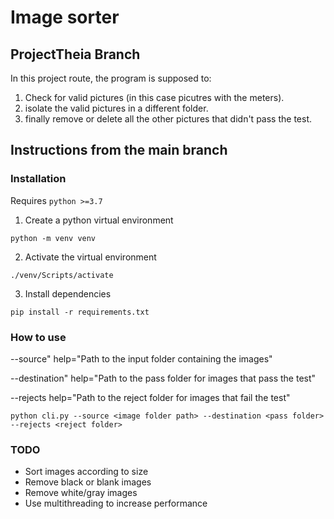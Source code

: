 # Image sorter 

## ProjectTheia Branch
In this project route, the program is supposed to:
1. Check for valid pictures (in this case picutres with the meters).
2. isolate the valid pictures in a different folder.
3. finally remove or delete all the other pictures that didn't pass the test.

## Instructions from the main branch

### Installation

Requires `python >=3.7`

1. Create a python virtual environment

```
python -m venv venv
```

2. Activate the virtual environment

```
./venv/Scripts/activate
```

3. Install dependencies

```
pip install -r requirements.txt
```

### How to use

--source" help="Path to the input folder containing the images"

--destination" help="Path to the pass folder for images that pass the test"

--rejects help="Path to the reject folder for images that fail the test"

```
python cli.py --source <image folder path> --destination <pass folder> --rejects <reject folder>
```

### TODO

- Sort images according to size
- Remove black or blank images
- Remove white/gray images
- Use multithreading to increase performance
